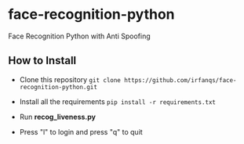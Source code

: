 # face-recognition-python
Face Recognition Python with Anti Spoofing

## How to Install
- Clone this repository
  `git clone https://github.com/irfanqs/face-recognition-python.git`
  
- Install all the requirements
  `pip install -r requirements.txt`
  
- Run **recog_liveness.py**
- Press "l" to login and press "q" to quit
